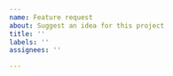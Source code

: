 ```yaml
---
name: Feature request
about: Suggest an idea for this project
title: ''
labels: ''
assignees: ''

---
```


<!--
Love colly? Please consider supporting our collective:
👉  https://opencollective.com/colly/donate
-->
